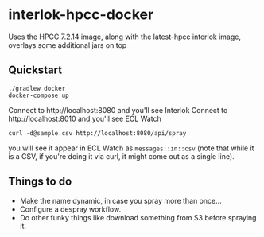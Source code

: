 # interlok-hpcc-docker

Uses the HPCC 7.2.14 image, along with the latest-hpcc interlok image, overlays some additional jars on top


## Quickstart

```
./gradlew docker
docker-compose up
```

Connect to http://localhost:8080 and you'll see Interlok
Connect to http://localhost:8010 and you'll see ECL Watch

```
curl -d@sample.csv http://localhost:8080/api/spray
```

you will see it appear in ECL Watch as `messages::in::csv` (note that while it is a CSV, if you're doing it via curl, it might come out as a single line).

## Things to do

* Make the name dynamic, in case you spray more than once...
* Configure a despray workflow.
* Do other funky things like download something from S3 before spraying it.